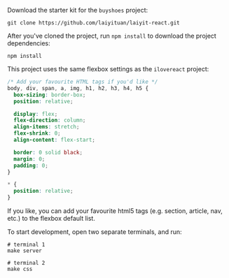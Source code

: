 Download the starter kit for the `buyshoes` project:

```
git clone https://github.com/laiyituan/laiyit-react.git
```

After you've cloned the project, run `npm install` to download the project dependencies:

```
npm install
```

This project uses the same flexbox settings as the `ilovereact` project:

```css
/* Add your favourite HTML tags if you'd like */
body, div, span, a, img, h1, h2, h3, h4, h5 {
  box-sizing: border-box;
  position: relative;

  display: flex;
  flex-direction: column;
  align-items: stretch;
  flex-shrink: 0;
  align-content: flex-start;

  border: 0 solid black;
  margin: 0;
  padding: 0;
}

* {
  position: relative;
}
```

If you like, you can add your favourite html5 tags (e.g. section, article, nav, etc.) to the flexbox default list.

To start development, open two separate terminals, and run:

```
# terminal 1
make server

# terminal 2
make css
```